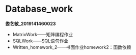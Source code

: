 # Database_work
**娄艺敏_2019141460023**<br>
-   MatrixWork——矩阵编程作业<br>
-   SQLWork——SQL语句作业<br>
-   Written_homework_2——书面作业homework2：函数依赖
